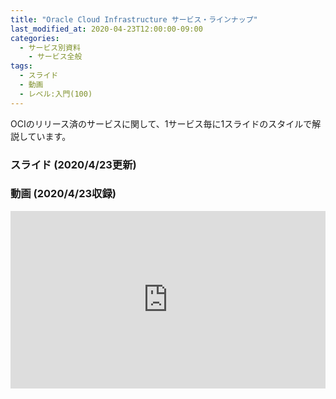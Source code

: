 ```yaml
---
title: "Oracle Cloud Infrastructure サービス・ラインナップ"
last_modified_at: 2020-04-23T12:00:00-09:00
categories:
  - サービス別資料
    - サービス全般
tags:
  - スライド
  - 動画
  - レベル:入門(100)
---
```


OCIのリリース済のサービスに関して、1サービス毎に1スライドのスタイルで解説しています。  


### スライド (2020/4/23更新)
<div style="max-width:768px">
<script async class="speakerdeck-embed" data-id="df57e649bf8b4cf3a6035b324cc71ae4" data-ratio="1.77777777777778" src="//speakerdeck.com/assets/embed.js"></script>
</div>


### 動画 (2020/4/23収録)
<div style="max-width:768px"><div style="position:relative;padding-bottom:56.25%"><iframe id="kaltura_player" src="https://cdnapisec.kaltura.com/p/2171811/sp/217181100/embedIframeJs/uiconf_id/35965902/partner_id/2171811?iframeembed=true&playerId=kaltura_player&entry_id=0_pg9rmbj9&flashvars[streamerType]=auto&amp;flashvars[localizationCode]=en&amp;flashvars[leadWithHTML5]=true&amp;flashvars[sideBarContainer.plugin]=true&amp;flashvars[sideBarContainer.position]=left&amp;flashvars[sideBarContainer.clickToClose]=true&amp;flashvars[chapters.plugin]=true&amp;flashvars[chapters.layout]=vertical&amp;flashvars[chapters.thumbnailRotator]=false&amp;flashvars[streamSelector.plugin]=true&amp;flashvars[EmbedPlayer.SpinnerTarget]=videoHolder&amp;flashvars[dualScreen.plugin]=true&amp;flashvars[hotspots.plugin]=1&amp;flashvars[Kaltura.addCrossoriginToIframe]=true&amp;&wid=1_weymifiz" width="768" height="432" allowfullscreen webkitallowfullscreen mozAllowFullScreen allow="autoplay *; fullscreen *; encrypted-media *" sandbox="allow-forms allow-same-origin allow-scripts allow-top-navigation allow-pointer-lock allow-popups allow-modals allow-orientation-lock allow-popups-to-escape-sandbox allow-presentation allow-top-navigation-by-user-activation" frameborder="0" title="Kaltura Player" style="position:absolute;top:0;left:0;width:100%;height:100%"></iframe></div></div>